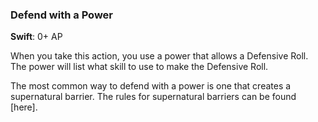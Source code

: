 ### Defend with a Power
**Swift**: 0+ AP

When you take this action, you use a power that allows a Defensive Roll. The power will list what skill to use to make the Defensive Roll.

The most common way to defend with a power is one that creates a supernatural barrier. The rules for supernatural barriers can be found [here].
